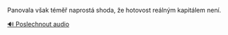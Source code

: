 
Panovala však téměř naprostá shoda, že hotovost reálným kapitálem není.

[🔊 Poslechnout audio](/data/7-paragraphs/audio/chapter_52/para_007-Panovala-vak-tm-naprost-shoda-e-hotovost-re.mp3)
